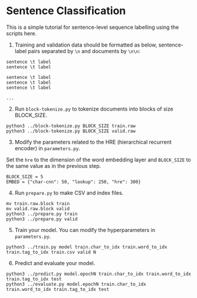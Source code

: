 # Sentence Classification

This is a simple tutorial for sentence-level sequence labelling using the scripts here.

1. Training and validation data should be formatted as below, sentence-label pairs separated by `\n` and documents by `\n\n`:

```
sentence \t label
sentence \t label

sentence \t label
sentence \t label
sentence \t label

...
```

2. Run `block-tokenize.py` to tokenize documents into blocks of size BLOCK_SIZE.

```
python3 ../block-tokenize.py BLOCK_SIZE train.raw
python3 ../block-tokenize.py BLOCK_SIZE valid.raw
```

3. Modify the parameters related to the HRE (hierarchical recurrent encoder) in `parameters.py`.

Set the `hre` to the dimension of the word embedding layer and `BLOCK_SIZE` to the same value as in the previous step.

```
BLOCK_SIZE = 5
EMBED = {"char-cnn": 50, "lookup": 250, "hre": 300}
```

4. Run `prepare.py` to make CSV and index files.

```
mv train.raw.block train
mv valid.raw.block valid
python3 ../prepare.py train
python3 ../prepare.py valid
```

5. Train your model. You can modify the hyperparameters in `parameters.py`.

```
python3 ../train.py model train.char_to_idx train.word_to_idx train.tag_to_idx train.csv valid N
```

6. Predict and evaluate your model.

```
python3 ../predict.py model.epochN train.char_to_idx train.word_to_idx train.tag_to_idx test
python3 ../evaluate.py model.epochN train.char_to_idx train.word_to_idx train.tag_to_idx test
```
